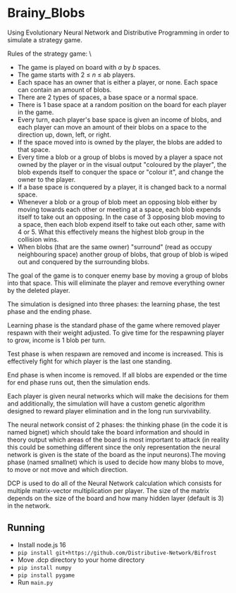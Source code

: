 # Brainy_Blobs
Using Evolutionary Neural Network and Distributive Programming in order to simulate a strategy game.

Rules of the strategy game: \
- The game is played on board with *a* by *b* spaces. 
- The game starts with 2 ≤ *n* ≤ ab players. 
- Each space has an owner that is either a player, or none. Each space can contain an amount of blobs. 
- There are 2 types of spaces, a base space or a normal space. 
- There is 1 base space at a random position on the board for each player in the game. 
- Every turn, each player's base space is given an income of blobs, and each player can move an amount of their blobs on a space to the direction up, down, left, or right.
- If the space moved into is owned by the player, the blobs are added to that space.
- Every time a blob or a group of blobs is moved by a player a space not owned by the player or in the visual output "coloured by the player", the blob expends itself to conquer the space or "colour it", and change the owner to the player.
- If a base space is conquered by a player, it is changed back to a normal space. 
- Whenever a blob or a group of blob meet an opposing blob either by moving towards each other or meeting at a space, each blob expends itself to take out an opposing. In the case of 3 opposing blob moving to a space, then each blob expend itself to take out each other, same with 4 or 5. What this effectively means the highest blob group in the collision wins.
- When blobs (that are the same owner) "surround" (read as occupy neighbouring space) another group of blobs, that group of blob is wiped out and conquered by the surrounding blobs.

The goal of the game is to conquer enemy base by moving a group of blobs into that space. This will eliminate the player and remove everything owner by the deleted player.

The simulation is designed into three phases: the learning phase, the test phase and the ending phase.

Learning phase is the standard phase of the game where removed player respawn with their weight adjusted. To give time for the respawning player to grow, income is 1 blob per turn.

Test phase is when respawn are removed and income is increased. This is effectively fight for which player is the last one standing.

End phase is when income is removed. If all blobs are expended or the time for end phase runs out, then the simulation ends.

Each player is given neural networks which will make the decisions for them and additionally, the simulation will have a custom genetic algorithm designed to reward player elimination and in the long run survivability.

The neural network consist of 2 phases: the thinking phase (in the code it is named bignet) which should take the board information and should in theory output which areas of the board is most important to attack (in reality this could be something different since the only representation the neural network is given is the state of the board as the input neurons).The moving phase (named smallnet) which is used to decide how many blobs to move, to move or not move and which direction.

DCP is used to do all of the Neural Network calculation which consists for multiple matrix-vector multiplication per player. The size of the matrix depends on the size of the board and how many hidden layer (default is 3) in the network.

## Running
 - Install node.js 16
 - ```pip install git+https://github.com/Distributive-Network/Bifrost```
 - Move .dcp directory to your home directory
 - ```pip install numpy```
 - ```pip install pygame```
 - Run ```main.py```
